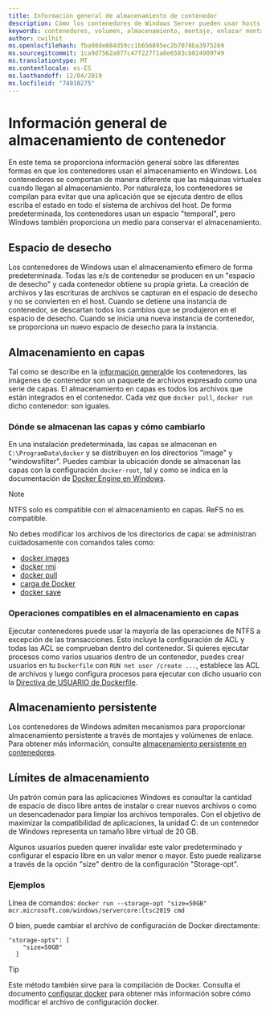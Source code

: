```yaml
---
title: Información general de almacenamiento de contenedor
description: Cómo los contenedores de Windows Server pueden usar hosts y otros tipos de almacenamiento
keywords: contenedores, volumen, almacenamiento, montaje, enlazar montajes
author: cwilhit
ms.openlocfilehash: fba08de884d59cc1b656895ec2b7078ba3975269
ms.sourcegitcommit: 1ca9d7562a877c47f227f1a8e6583cb024909749
ms.translationtype: MT
ms.contentlocale: es-ES
ms.lasthandoff: 12/04/2019
ms.locfileid: "74910275"
---
```

# <a name="container-storage-overview"></a>Información general de almacenamiento de contenedor

<!-- Great diagram would be great! -->

En este tema se proporciona información general sobre las diferentes formas en que los contenedores usan el almacenamiento en Windows. Los contenedores se comportan de manera diferente que las máquinas virtuales cuando llegan al almacenamiento. Por naturaleza, los contenedores se compilan para evitar que una aplicación que se ejecuta dentro de ellos escriba el estado en todo el sistema de archivos del host. De forma predeterminada, los contenedores usan un espacio "temporal", pero Windows también proporciona un medio para conservar el almacenamiento.

## <a name="scratch-space"></a>Espacio de desecho

Los contenedores de Windows usan el almacenamiento efímero de forma predeterminada. Todas las e/s de contenedor se producen en un "espacio de desecho" y cada contenedor obtiene su propia grieta. La creación de archivos y las escrituras de archivos se capturan en el espacio de desecho y no se convierten en el host. Cuando se detiene una instancia de contenedor, se descartan todos los cambios que se produjeron en el espacio de desecho. Cuando se inicia una nueva instancia de contenedor, se proporciona un nuevo espacio de desecho para la instancia.

## <a name="layer-storage"></a>Almacenamiento en capas

Tal como se describe en la [información general](../about/index.md)de los contenedores, las imágenes de contenedor son un paquete de archivos expresado como una serie de capas. El almacenamiento en capas es todos los archivos que están integrados en el contenedor. Cada vez que `docker pull`, `docker run` dicho contenedor: son iguales.

### <a name="where-layers-are-stored-and-how-to-change-it"></a>Dónde se almacenan las capas y cómo cambiarlo

En una instalación predeterminada, las capas se almacenan en `C:\ProgramData\docker` y se distribuyen en los directorios "image" y "windowsfilter". Puedes cambiar la ubicación donde se almacenan las capas con la configuración `docker-root`, tal y como se indica en la documentación de [Docker Engine en Windows](../manage-docker/configure-docker-daemon.md).

> [!NOTE]
> NTFS solo es compatible con el almacenamiento en capas. ReFS no es compatible.

No debes modificar los archivos de los directorios de capa: se administran cuidadosamente con comandos tales como:

- [docker images](https://docs.docker.com/engine/reference/commandline/images/)
- [docker rmi](https://docs.docker.com/engine/reference/commandline/rmi/)
- [docker pull](https://docs.docker.com/engine/reference/commandline/pull/)
- [carga de Docker](https://docs.docker.com/engine/reference/commandline/load/)
- [docker save](https://docs.docker.com/engine/reference/commandline/save/)

### <a name="supported-operations-in-layer-storage"></a>Operaciones compatibles en el almacenamiento en capas

Ejecutar contenedores puede usar la mayoría de las operaciones de NTFS a excepción de las transacciones. Esto incluye la configuración de ACL y todas las ACL se comprueban dentro del contenedor. Si quieres ejecutar procesos como varios usuarios dentro de un contenedor, puedes crear usuarios en tu `Dockerfile` con `RUN net user /create ...`, establece las ACL de archivos y luego configura procesos para ejecutar con dicho usuario con la [Directiva de USUARIO de Dockerfile](https://docs.docker.com/engine/reference/builder/#user).

## <a name="persistent-storage"></a>Almacenamiento persistente

Los contenedores de Windows admiten mecanismos para proporcionar almacenamiento persistente a través de montajes y volúmenes de enlace. Para obtener más información, consulte [almacenamiento persistente en contenedores](./persistent-storage.md).

## <a name="storage-limits"></a>Límites de almacenamiento

Un patrón común para las aplicaciones Windows es consultar la cantidad de espacio de disco libre antes de instalar o crear nuevos archivos o como un desencadenador para limpiar los archivos temporales.  Con el objetivo de maximizar la compatibilidad de aplicaciones, la unidad C: de un contenedor de Windows representa un tamaño libre virtual de 20 GB.

Algunos usuarios pueden querer invalidar este valor predeterminado y configurar el espacio libre en un valor menor o mayor. Esto puede realizarse a través de la opción "size" dentro de la configuración "Storage-opt".

### <a name="examples"></a>Ejemplos

Línea de comandos: `docker run --storage-opt "size=50GB" mcr.microsoft.com/windows/servercore:ltsc2019 cmd`

O bien, puede cambiar el archivo de configuración de Docker directamente:

```Docker Configuration File
"storage-opts": [
    "size=50GB"
  ]
```

> [!TIP]
> Este método también sirve para la compilación de Docker. Consulta el documento [configurar docker](https://docs.microsoft.com/virtualization/windowscontainers/manage-docker/configure-docker-daemon#configure-docker-with-configuration-file) para obtener más información sobre cómo modificar el archivo de configuración docker.

